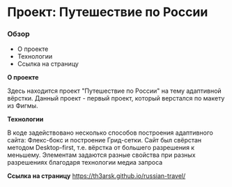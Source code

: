 # Проект: Путешествие по России

### Обзор
* О проекте
* Технологии
* Ссылка на страницу


**О проекте**

Здесь находится проект "Путешествие по Росcии" на тему адаптивной вёрстки. Данный проект - первый проект, который верстался по макету из Фигмы.

**Технологии**

В коде задействовано несколько способов построения адаптивного сайта: Флекс-бокс и построение Грид-сетки. Сайт был свёрстан методом Desktop-first, т.е. вёрстка от большего разрешения к меньшему. Элементам задаются разные свойства при разных разрешениях благодаря технологии медиа запроса

**Ссылка на страницу**
https://th3arsk.github.io/russian-travel/


